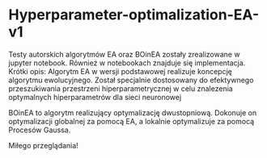# Hyperparameter-optimalization-EA-v1


Testy autorskich algorytmów EA oraz BOinEA zostały zrealizowane w jupyter notebook. Również w notebookach znajduje się implementacja.
Krótki opis: Algorytm EA w wersji podstawowej realizuje koncepcję algorytmu ewolucyjnego. Został specjalnie dostosowany do efektywnego przeszukiwania przestrzeni hiperparametrycznej w celu znalezenia optymalnych hiperparametrów dla sieci neuronowej

BOinEA to algorytm realizujący optymalizację dwustopniową. Dokonuje on optymalizacji globalnej za pomocą EA, a lokalnie optymalizuje za pomocą Procesów Gaussa.

 Miłego przeglądania!
